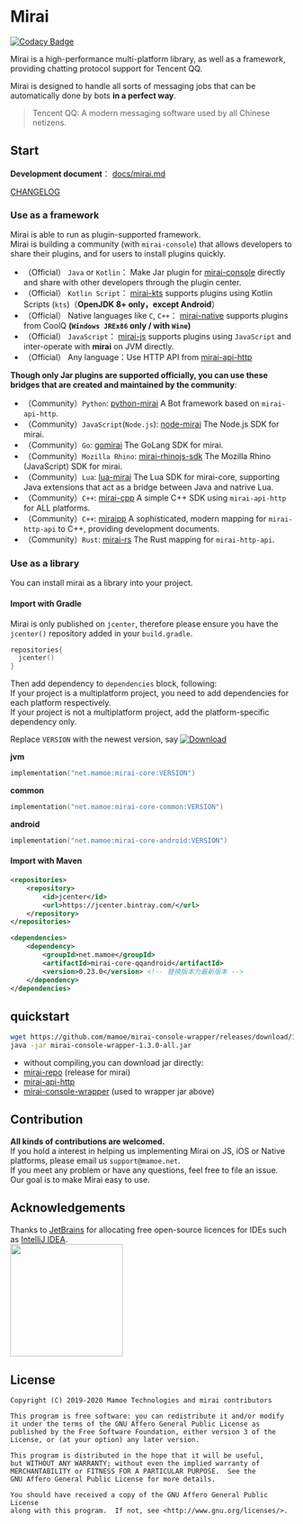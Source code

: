 # Mirai
[![Codacy Badge](https://api.codacy.com/project/badge/Grade/7d0ec3ea244b424f93a6f59038a9deeb)](https://www.codacy.com/manual/Him188/mirai?utm_source=github.com&amp;utm_medium=referral&amp;utm_content=mamoe/mirai&amp;utm_campaign=Badge_Grade)  

Mirai is a high-performance multi-platform library, as well as a framework, providing chatting protocol support for Tencent QQ.

Mirai is designed to handle all sorts of messaging jobs that can be automatically done by bots **in a perfect way**.

> Tencent QQ: A modern messaging software used by all Chinese netizens.

## Start
**Development document**： [docs/mirai.md](docs/mirai.md)

[CHANGELOG](https://github.com/mamoe/mirai/blob/master/CHANGELOG.md)

### Use as a framework

Mirai is able to run as plugin-supported framework.  
Mirai is building a community (with `mirai-console`) that allows developers to share their plugins, and for users to install plugins quickly.

- （Official） `Java` or `Kotlin`： Make Jar plugin for [mirai-console](https://github.com/mamoe/mirai-console) directly and share with other developers through the plugin center.
- （Official） `Kotlin Script`： [mirai-kts](https://github.com/iTXTech/mirai-kts) supports plugins using Kotlin Scripts (`kts`)（**OpenJDK 8+ only，except Android**）
- （Official） Native languages like `C`, `C++`： [mirai-native](https://github.com/iTXTech/mirai-native) supports plugins from CoolQ **(`Windows JREx86` only / with `Wine`)**
- （Official） `JavaScript`： [mirai-js](https://github.com/iTXTech/mirai-js) supports plugins using `JavaScript` and inter-operate with **mirai** on JVM directly.
- （Official） Any language：Use HTTP API from [mirai-api-http](https://github.com/mamoe/mirai-api-http)

**Though only Jar plugins are supported officially, you can use these bridges that are created and maintained by the community**:

- （Community）`Python`: [python-mirai](https://github.com/NatriumLab/python-mirai) A Bot framework based on `mirai-api-http`.
- （Community）`JavaScript`(`Node.js`): [node-mirai](https://github.com/RedBeanN/node-mirai) The Node.js SDK for mirai.
- （Community）`Go`: [gomirai](https://github.com/Logiase/gomirai) The GoLang SDK for mirai.
- （Community）`Mozilla Rhino`: [mirai-rhinojs-sdk](https://github.com/StageGuard/mirai-rhinojs-sdk) The Mozilla Rhino (JavaScript) SDK for mirai.
- （Community）`Lua`: [lua-mirai](https://github.com/only52607/lua-mirai) The Lua SDK for mirai-core, supporting Java extensions that act as a bridge between Java and natrive Lua.
- （Community）`C++`: [mirai-cpp](https://github.com/cyanray/mirai-cpp) A simple C++ SDK using `mirai-api-http` for ALL platforms.
- （Community）`C++`: [miraipp](https://github.com/Chlorie/miraipp-template) A sophisticated, modern mapping for `mirai-http-api` to C++, providing development documents.
- （Community）`Rust`: [mirai-rs](https://github.com/HoshinoTented/mirai-rs) The Rust mapping for `mirai-http-api`.

### Use as a library
You can install mirai as a library into your project.

#### Import with Gradle

Mirai is only published on `jcenter`, therefore please ensure you have the `jcenter()` repository added in your `build.gradle`.

```kotlin
repositories{
  jcenter()
}
```

Then add dependency to `dependencies` block, following:  
If your project is a multiplatform project, you need to add dependencies for each platform respectively.  
If your project is not a multiplatform project, add the platform-specific dependency only.

Replace `VERSION` with the newest version, say [![Download](https://api.bintray.com/packages/him188moe/mirai/mirai-core/images/download.svg)](https://bintray.com/him188moe/mirai/mirai-core/)

**jvm**
```kotlin
implementation("net.mamoe:mirai-core:VERSION")
```
**common**
```kotlin
implementation("net.mamoe:mirai-core-common:VERSION")
```
**android**
```kotlin
implementation("net.mamoe:mirai-core-android:VERSION")
```

#### Import with Maven

```xml
<repositories>
    <repository>
        <id>jcenter</id>
        <url>https://jcenter.bintray.com/</url>
    </repository>
</repositories>
```

```xml
<dependencies>
    <dependency>
        <groupId>net.mamoe</groupId>
        <artifactId>mirai-core-qqandroid</artifactId>
        <version>0.23.0</version> <!-- 替换版本为最新版本 -->
    </dependency>
</dependencies>
```
## quickstart
```bash
wget https://github.com/mamoe/mirai-console-wrapper/releases/download/1.3.0/mirai-console-wrapper-1.3.0-all.jar 
java -jar mirai-console-wrapper-1.3.0-all.jar
```
- without compiling,you can download jar directly:
- [mirai-repo](https://github.com/mamoe/mirai-repo) (release for mirai)
- [mirai-api-http](https://github.com/mamoe/mirai-api-http/releases)
- [mirai-console-wrapper](https://github.com/mamoe/mirai-console) (used to wrapper jar above)

## Contribution

**All kinds of contributions are welcomed.**  
If you hold a interest in helping us implementing Mirai on JS, iOS or Native platforms, please email us `support@mamoe.net`.  
If you meet any problem or have any questions, feel free to file an issue. Our goal is to make Mirai easy to use.

## Acknowledgements

Thanks to [JetBrains](https://www.jetbrains.com/?from=mirai) for allocating free open-source licences for IDEs such as [IntelliJ IDEA](https://www.jetbrains.com/idea/?from=mirai).  
[<img src=".github/jetbrains-variant-3.png" width="200"/>](https://www.jetbrains.com/?from=mirai)

## License

    Copyright (C) 2019-2020 Mamoe Technologies and mirai contributors

    This program is free software: you can redistribute it and/or modify
    it under the terms of the GNU Affero General Public License as
    published by the Free Software Foundation, either version 3 of the
    License, or (at your option) any later version.

    This program is distributed in the hope that it will be useful,
    but WITHOUT ANY WARRANTY; without even the implied warranty of
    MERCHANTABILITY or FITNESS FOR A PARTICULAR PURPOSE.  See the
    GNU Affero General Public License for more details.

    You should have received a copy of the GNU Affero General Public License
    along with this program.  If not, see <http://www.gnu.org/licenses/>.
